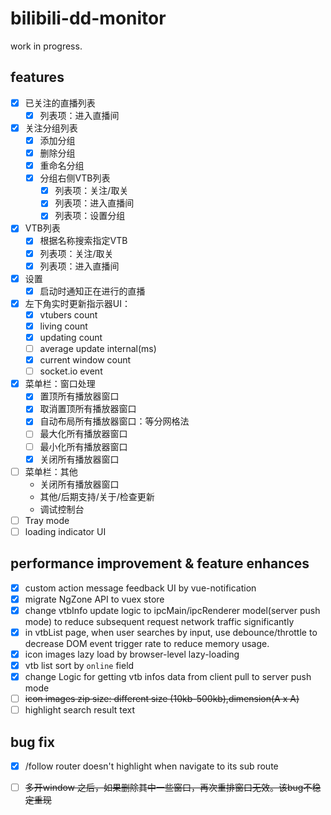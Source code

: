 # bilibili-dd-monitor

work in progress.

## features
- [x] 已关注的直播列表
  - [x] 列表项：进入直播间
- [x] 关注分组列表
  - [x] 添加分组
  - [x] 删除分组
  - [x] 重命名分组
  - [x] 分组右侧VTB列表
    - [x] 列表项：关注/取关
    - [x] 列表项：进入直播间
    - [x] 列表项：设置分组
- [x] VTB列表
  - [x] 根据名称搜索指定VTB
  - [x] 列表项：关注/取关
  - [x] 列表项：进入直播间
- [x] 设置
  - [x] 启动时通知正在进行的直播
- [x] 左下角实时更新指示器UI：
  - [x] vtubers count
  - [x] living count
  - [x] updating count
  - [ ] average update internal(ms)
  - [x] current window count
  - [ ] socket.io event
- [x] 菜单栏：窗口处理
    - [x] 置顶所有播放器窗口
    - [x] 取消置顶所有播放器窗口
    - [x] 自动布局所有播放器窗口：等分网格法
    - [ ] 最大化所有播放器窗口
    - [ ] 最小化所有播放器窗口
    - [x] 关闭所有播放器窗口
- [ ] 菜单栏：其他
    - 关闭所有播放器窗口
    - 其他/后期支持/关于/检查更新
    - 调试控制台
- [ ] Tray mode
- [ ] loading indicator UI

## performance improvement & feature enhances
- [x] custom action message feedback UI by vue-notification
- [x] migrate NgZone API to vuex store
- [x] change vtbInfo update logic to ipcMain/ipcRenderer model(server push mode) to
reduce subsequent request network traffic significantly 
- [x] in vtbList page, when user searches by input, use debounce/throttle to decrease DOM event trigger rate to reduce memory usage.
- [x] icon images lazy load by browser-level lazy-loading
- [x] vtb list sort by `online` field
- [x] change Logic for getting vtb infos data from client pull to server push mode
- [ ] ~~icon images zip size: different size (10kb-500kb),dimension(A x A)~~
- [ ] highlight search result text

## bug fix
- [x] /follow router doesn't highlight when navigate to its sub route
- [ ] ~~多开window 之后，如果删除其中一些窗口，再次重排窗口无效。该bug不稳定重现~~


